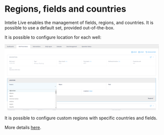 # Regions, fields and countries

Intelie Live enables the management of fields, regions, and countries. It is possible to use a default set, provided out-of-the-box.

It is possible to configure location for each well:

![Location country and region of a well](<../../.gitbook/assets/image (155).png>)

It is possible to configure custom regions with specific countries and fields.&#x20;

More details [here](../../administration/static-data/regions-fields-and-countries.md).
